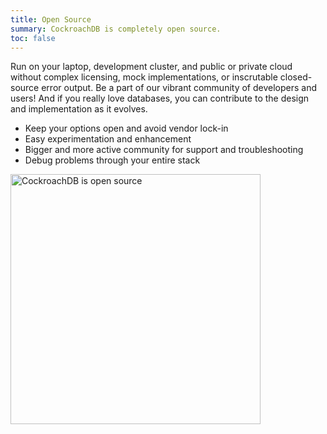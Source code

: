 ```yaml
---
title: Open Source
summary: CockroachDB is completely open source.
toc: false
---
```


Run on your laptop, development cluster, and public or private cloud without complex licensing, mock implementations, or inscrutable closed-source error output. Be a part of our vibrant community of developers and users! And if you really love databases, you can contribute to the design and implementation as it evolves.

-   Keep your options open and avoid vendor lock-in
-   Easy experimentation and enhancement
-   Bigger and more active community for support and troubleshooting
-   Debug problems through your entire stack

<img src="{{  'images/v2.1/2open-source.png' | relative_url  }}" alt="CockroachDB is open source" style="width: 400px" />
